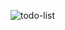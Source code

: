 ![todo-list](https://user-images.githubusercontent.com/93351789/186163929-434f1758-253e-4df9-bade-50518b5076c7.png)
